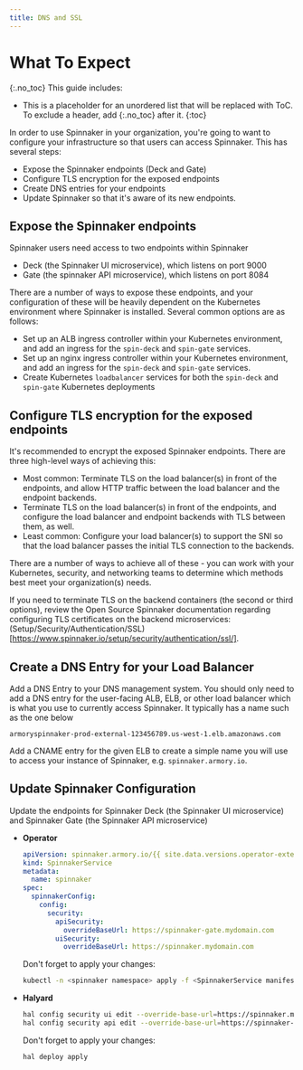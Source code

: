 ```yaml
---
title: DNS and SSL
---
```


# What To Expect
{:.no_toc}
This guide includes:
* This is a placeholder for an unordered list that will be replaced with ToC. To exclude a header, add {:.no_toc} after it.
{:toc}

In order to use Spinnaker in your organization, you're going to want to configure your infrastructure so that users can access Spinnaker.  This has several steps:

* Expose the Spinnaker endpoints (Deck and Gate)
* Configure TLS encryption for the exposed endpoints
* Create DNS entries for your endpoints
* Update Spinnaker so that it's aware of its new endpoints.

## Expose the Spinnaker endpoints
Spinnaker users need access to two endpoints within Spinnaker

* Deck (the Spinnaker UI microservice), which listens on port 9000
* Gate (the spinnaker API microservice), which listens on port 8084

There are a number of ways to expose these endpoints, and your configuration of these will be heavily dependent on the Kubernetes environment where Spinnaker is installed.  Several common options are as follows:

* Set up an ALB ingress controller within your Kubernetes environment, and add an ingress for the `spin-deck` and `spin-gate` services.
* Set up an nginx ingress controller within your Kubernetes environment, and add an ingress for the `spin-deck` and `spin-gate` services.
* Create Kubernetes `loadbalancer` services for both the `spin-deck` and `spin-gate` Kubernetes deployments

## Configure TLS encryption for the exposed endpoints

It's recommended to encrypt the exposed Spinnaker endpoints.  There are three high-level ways of achieving this:

* Most common: Terminate TLS on the load balancer(s) in front of the endpoints, and allow HTTP traffic between the load balancer and the endpoint backends.
* Terminate TLS on the load balancer(s) in front of the endpoints, and configure the load balancer and endpoint backends with TLS between them, as well.
* Least common: Configure your load balancer(s) to support the SNI so that the load balancer passes the initial TLS connection to the backends.

There are a number of ways to achieve all of these - you can work with your Kubernetes, security, and networking teams to determine which methods best meet your organization(s) needs.

If you need to terminate TLS on the backend containers (the second or third options), review the Open Source Spinnaker documentation regarding configuring TLS certificates on the backend microservices: (Setup/Security/Authentication/SSL)[https://www.spinnaker.io/setup/security/authentication/ssl/].

## Create a DNS Entry for your Load Balancer

Add a DNS Entry to your DNS management system.  You should only need to add a DNS entry for the user-facing ALB, ELB, or other load balancer which is what you use to currently access Spinnaker.   It typically has a name such as the one below

```
armoryspinnaker-prod-external-123456789.us-west-1.elb.amazonaws.com
```

Add a CNAME entry for the given ELB to create a simple name you will use to access your instance of Spinnaker, e.g. `spinnaker.armory.io`.

## Update Spinnaker Configuration

Update the endpoints for Spinnaker Deck (the Spinnaker UI microservice) and Spinnaker Gate (the Spinnaker API microservice)

* **Operator**

    ```yaml
    apiVersion: spinnaker.armory.io/{{ site.data.versions.operator-extended-crd-version }}
    kind: SpinnakerService
    metadata:
      name: spinnaker
    spec:
      spinnakerConfig:
        config:
          security:
            apiSecurity:
              overrideBaseUrl: https://spinnaker-gate.mydomain.com
            uiSecurity:
              overrideBaseUrl: https://spinnaker.mydomain.com
    ```

    Don't forget to apply your changes:

    ```bash
    kubectl -n <spinnaker namespace> apply -f <SpinnakerService manifest>
    ```

* **Halyard**

    ```bash
    hal config security ui edit --override-base-url=https://spinnaker.mydomain.com
    hal config security api edit --override-base-url=https://spinnaker-gate.mydomain.com
    ```

    Don't forget to apply your changes:

    ```bash
    hal deploy apply
    ```
